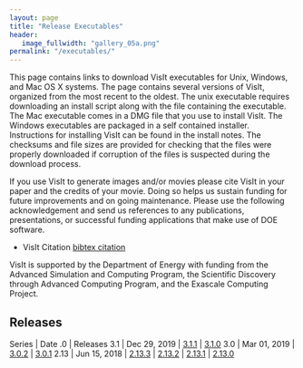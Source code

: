 ```yaml
---
layout: page
title: "Release Executables"
header:
   image_fullwidth: "gallery_05a.png"
permalink: "/executables/"
---
```


This page contains links to download VisIt executables for Unix, Windows, and Mac OS X systems. The page contains several versions of VisIt, organized from the most recent to the oldest. The unix executable requires downloading an install script along with the file containing the executable. The Mac executable comes in a DMG file that you use to install VisIt. The Windows executables are packaged in a self contained installer. Instructions for installing VisIt can be found in the install notes. The checksums and file sizes are provided for checking that the files were properly downloaded if corruption of the files is suspected during the download process.

If you use VisIt to generate images and/or movies please cite VisIt in your paper and the credits of your movie. Doing so helps us sustain funding for future improvements and on going maintenance. Please use the following acknowledgement and send us references to any publications, presentations, or successful funding applications that make use of DOE software.

- VisIt Citation [bibtex citation](visit-citation.md)

VisIt is supported by the Department of Energy with funding from the Advanced Simulation and Computing Program, the Scientific Discovery through Advanced Computing Program, and the Exascale Computing Project.

## Releases

Series | Date .0 | Releases
3.1 | Dec 29, 2019 | [3.1.1](https://github.com/visit-dav/visit/releases/tag/v3.1.1) | [3.1.0](https://github.com/visit-dav/visit/releases/tag/v3.1.0)
3.0 | Mar 01, 2019 | [3.0.2](https://github.com/visit-dav/visit/releases/tag/v3.0.2) | [3.0.1](https://github.com/visit-dav/visit/releases/tag/v3.0.1)
2.13 | Jun 15, 2018 | [2.13.3](https://github.com/visit-dav/visit/releases/tag/v2.13.3) | [2.13.2](https://github.com/visit-dav/visit/releases/tag/v2.13.2) | [2.13.1](https://github.com/visit-dav/visit/releases/tag/v2.13.1) | [2.13.0](https://github.com/visit-dav/visit/releases/tag/v2.13.0)
